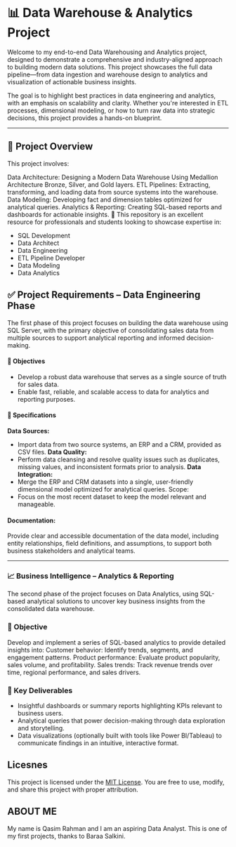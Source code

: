 # 📊 Data Warehouse & Analytics Project
Welcome to my end-to-end Data Warehousing and Analytics project, designed to demonstrate a comprehensive and industry-aligned approach to building modern data solutions. This project showcases the full data pipeline—from data ingestion and warehouse design to analytics and visualization of actionable business insights.

The goal is to highlight best practices in data engineering and analytics, with an emphasis on scalability and clarity. Whether you're interested in ETL processes, dimensional modeling, or how to turn raw data into strategic decisions, this project provides a hands-on blueprint.

---

## 📖 Project Overview
This project involves:

Data Architecture: Designing a Modern Data Warehouse Using Medallion Architecture Bronze, Silver, and Gold layers.
ETL Pipelines: Extracting, transforming, and loading data from source systems into the warehouse.
Data Modeling: Developing fact and dimension tables optimized for analytical queries.
Analytics & Reporting: Creating SQL-based reports and dashboards for actionable insights.
🎯 This repository is an excellent resource for professionals and students looking to showcase expertise in:

- SQL Development
- Data Architect
- Data Engineering
- ETL Pipeline Developer
- Data Modeling
- Data Analytics


## ✅ **Project Requirements – Data Engineering Phase**
The first phase of this project focuses on building the data warehouse using SQL Server, with the primary objective of consolidating sales data from multiple sources to support analytical reporting and informed decision-making.

#### 📌 **Objectives**
- Develop a robust data warehouse that serves as a single source of truth for sales data.
- Enable fast, reliable, and scalable access to data for analytics and reporting purposes.

#### 🔧 **Specifications**
**Data Sources:**
- Import data from two source systems, an ERP and a CRM, provided as CSV files.
**Data Quality:**
- Perform data cleansing and resolve quality issues such as duplicates, missing values, and inconsistent formats prior to 
  analysis.
**Data Integration:**
- Merge the ERP and CRM datasets into a single, user-friendly dimensional model optimized for analytical queries.
Scope:
- Focus on the most recent dataset to keep the model relevant and manageable.

#### **Documentation:**
Provide clear and accessible documentation of the data model, including entity relationships, field definitions, and assumptions, to support both business stakeholders and analytical teams.

---

### **📈 Business Intelligence – Analytics & Reporting**
The second phase of the project focuses on Data Analytics, using SQL-based analytical solutions to uncover key business insights from the consolidated data warehouse.

### **🎯 Objective**
Develop and implement a series of SQL-based analytics to provide detailed insights into:
Customer behavior: Identify trends, segments, and engagement patterns.
Product performance: Evaluate product popularity, sales volume, and profitability.
Sales trends: Track revenue trends over time, regional performance, and sales drivers.

### **🧠 Key Deliverables**
- Insightful dashboards or summary reports highlighting KPIs relevant to business users.
- Analytical queries that power decision-making through data exploration and storytelling.
- Data visualizations (optionally built with tools like Power BI/Tableau) to communicate findings in an intuitive, interactive format.

## **Licesnes**
This project is licensed under the [MIT License](LICENSE). You are free to use, modify, and share this project with proper attribution.

## **ABOUT ME**
My name is Qasim Rahman and I am an aspiring Data Analyst. This is one of my first projects, thanks to Baraa Salkini.
